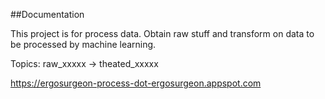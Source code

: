 
##Documentation

This project is for process data.
Obtain raw stuff and transform on data to be processed by machine learning.

Topics:
raw_xxxxx -> theated_xxxxx


https://ergosurgeon-process-dot-ergosurgeon.appspot.com